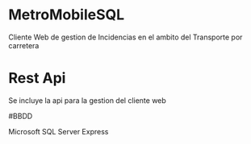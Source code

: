 # MetroMobileSQL

Cliente Web de gestion de Incidencias en el ambito del Transporte por carretera 

# Rest Api

Se incluye la api para la gestion del cliente web

#BBDD

Microsoft SQL Server Express


